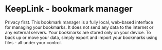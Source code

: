 # KeepLink - bookmark manager

Privacy first. This bookmark manager is a fully local, web-based interface for managing your bookmarks.
It does not send any data to the internet or any external servers. Your bookmarks are stored only on your device.
To back up or move your data, simply export and import your bookmarks using files - all under your control.


